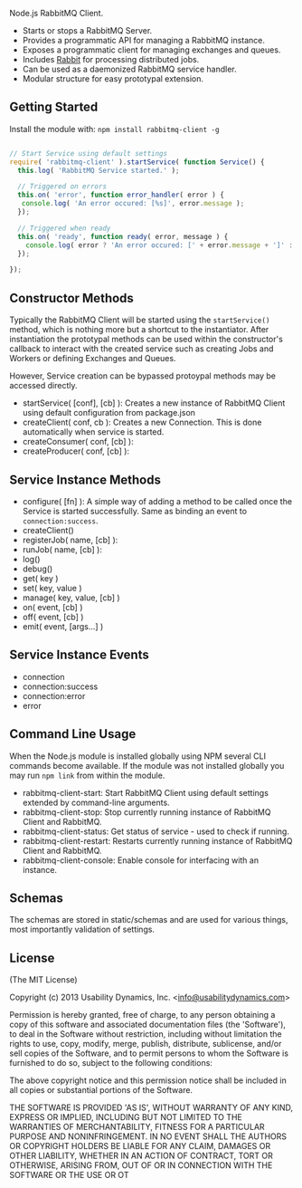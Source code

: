 Node.js RabbitMQ Client.

 - Starts or stops a RabbitMQ Server.
 - Provides a programmatic API for managing a RabbitMQ instance.
 - Exposes a programmatic client for managing exchanges and queues.
 - Includes [Rabbit](https://github.com/UsabilityDynamics/node-rabbit-client) for processing distributed jobs.
 - Can be used as a daemonized RabbitMQ service handler.
 - Modular structure for easy prototypal extension.

## Getting Started
Install the module with: `npm install rabbitmq-client -g`

```javascript

// Start Service using default settings
require( 'rabbitmq-client' ).startService( function Service() {
  this.log( 'RabbitMQ Service started.' );

  // Triggered on errors
  this.on( 'error', function error_handler( error ) {
   console.log( 'An error occured: [%s]', error.message );
  });

  // Triggered when ready
  this.on( 'ready', function ready( error, message ) {
    console.log( error ? 'An error occured: [' + error.message + ']' : 'RabbitMQ Client started successfully' );
  });

});

```

## Constructor Methods
Typically the RabbitMQ Client will be started using the `startService()` method, which is nothing more but a shortcut
to the instantiator. After instantiation the prototypal methods can be used within the constructor's callback to
interact with the created service such as creating Jobs and Workers or defining Exchanges and Queues.

However, Service creation can be bypassed protoypal methods may be accessed directly.

 - startService( [conf], [cb] ): Creates a new instance of RabbitMQ Client using default configuration from package.json
 - createClient( conf, cb ): Creates a new Connection. This is done automatically when service is started.
 - createConsumer( conf, [cb] ):
 - createProducer( conf, [cb] ):

## Service Instance Methods

 - configure( [fn] ): A simple way of adding a method to be called once the Service is started successfully. Same as binding an event to `connection:success`.
 - createClient()
 - registerJob( name, [cb] ):
 - runJob( name, [cb] ):
 - log()
 - debug()
 - get( key )
 - set( key, value )
 - manage( key, value, [cb] )
 - on( event, [cb] )
 - off( event, [cb] )
 - emit( event, [args...] )

## Service Instance Events

 - connection
 - connection:success
 - connection:error
 - error

## Command Line Usage
When the Node.js module is installed globally using NPM several CLI commands become available.
If the module was not installed globally you may run `npm link` from within the module.

 - rabbitmq-client-start: Start RabbitMQ Client using default settings extended by command-line arguments.
 - rabbitmq-client-stop: Stop currently running instance of RabbitMQ Client and RabbitMQ.
 - rabbitmq-client-status: Get status of service - used to check if running.
 - rabbitmq-client-restart: Restarts currently running instance of RabbitMQ Client and RabbitMQ.
 - rabbitmq-client-console: Enable console for interfacing with an instance.

## Schemas
The schemas are stored in static/schemas and are used for various things, most importantly validation of settings.

## License

(The MIT License)

Copyright (c) 2013 Usability Dynamics, Inc. &lt;info@usabilitydynamics.com&gt;

Permission is hereby granted, free of charge, to any person obtaining
a copy of this software and associated documentation files (the
'Software'), to deal in the Software without restriction, including
without limitation the rights to use, copy, modify, merge, publish,
distribute, sublicense, and/or sell copies of the Software, and to
permit persons to whom the Software is furnished to do so, subject to
the following conditions:

The above copyright notice and this permission notice shall be
included in all copies or substantial portions of the Software.

THE SOFTWARE IS PROVIDED 'AS IS', WITHOUT WARRANTY OF ANY KIND,
EXPRESS OR IMPLIED, INCLUDING BUT NOT LIMITED TO THE WARRANTIES OF
MERCHANTABILITY, FITNESS FOR A PARTICULAR PURPOSE AND NONINFRINGEMENT.
IN NO EVENT SHALL THE AUTHORS OR COPYRIGHT HOLDERS BE LIABLE FOR ANY
CLAIM, DAMAGES OR OTHER LIABILITY, WHETHER IN AN ACTION OF CONTRACT,
TORT OR OTHERWISE, ARISING FROM, OUT OF OR IN CONNECTION WITH THE
SOFTWARE OR THE USE OR OT